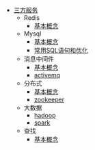 * [三方服务](/doc/server/)
    * Redis
        * [基本概念](/doc/server/redis/redis.md)
    * Mysql
        * [基本概念](/doc/server/mysql/mysql.md)
        * [常用SQL语句和优化](/doc/server/mysql/mysql2.md)
    * 消息中间件
        * [基本概念](/doc/server/message/messageService.md)
        * [activemq](/doc/server/message/activemq.md)
    * 分布式
        * [基本概念](/doc/server/distributed/distributed.md)
        * [zookeeper](/doc/server/distributed/zookeeper.md)
    * 大数据
        * [hadoop](/doc/server/bigdata/hadoop.md)
        * [spark](/doc/server/bigdata/spark.md)
    * 查找
        * [基本概念](/doc/server/search/search.md)
